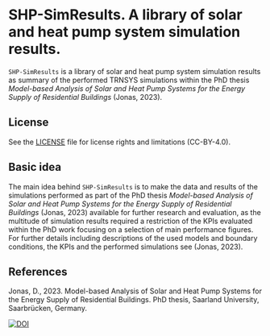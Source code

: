 # SHP-SimResults. A library of solar and heat pump system simulation results.

`SHP-SimResults` is a library of solar and heat pump system simulation results as summary of the performed TRNSYS simulations within the PhD thesis *Model-based Analysis of Solar and Heat Pump Systems for the Energy Supply of Residential Buildings* (Jonas, 2023).

## License
See the [LICENSE](LICENSE) file for license rights and limitations (CC-BY-4.0).

## Basic idea
The main idea behind `SHP-SimResults` is to make the data and results of the simulations performed as part of the PhD thesis *Model-based Analysis of Solar and Heat Pump Systems for the Energy Supply of Residential Buildings* (Jonas, 2023) available for further research and evaluation, as the multitude of simulation results required a restriction of the KPIs evaluated within the PhD work focusing on a selection of main performance figures. For further details including descriptions of the used models and boundary conditions, the KPIs and the performed simulations see (Jonas, 2023).

## References
Jonas, D., 2023. Model-based Analysis of Solar and Heat Pump Systems for the Energy Supply of Residential Buildings. PhD thesis, Saarland University, Saarbrücken, Germany.

[![DOI](https://zenodo.org/badge/531940749.svg)](https://zenodo.org/badge/latestdoi/531940749)
